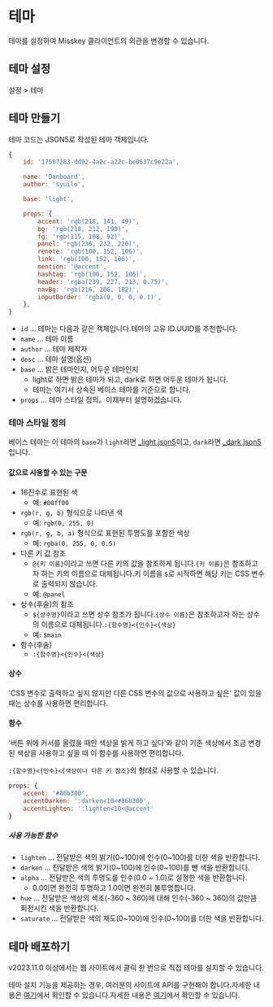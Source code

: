 # 테마

테마를 설정하여 Misskey 클라이언트의 외관을 변경할 수 있습니다.

## 테마 설정

설정 > 테마

## 테마 만들기

테마 코드는 JSON5로 작성된 테마 객체입니다.

```js
{
	id: '17587283-dd92-4a2c-a22c-be0637c9e22a',

	name: 'Danboard',
	author: 'syuilo',

	base: 'light',

	props: {
		accent: 'rgb(218, 141, 49)',
		bg: 'rgb(218, 212, 190)',
		fg: 'rgb(115, 108, 92)',
		panel: 'rgb(236, 232, 220)',
		renote: 'rgb(100, 152, 106)',
		link: 'rgb(100, 152, 106)',
		mention: '@accent',
		hashtag: 'rgb(100, 152, 106)',
		header: 'rgba(239, 227, 213, 0.75)',
		navBg: 'rgb(216, 206, 182)',
		inputBorder: 'rgba(0, 0, 0, 0.1)',
	},
}

```

- `id` ... 테마는 다음과 같은 객체입니다.테마의 고유 ID.UUID를 추천합니다.
- `name` ... 테마 이름
- `author` ... 테마 제작자
- `desc` ... 테마 설명(옵션)
- `base` ... 밝은 테마인지, 어두운 테마인지
  - light로 하면 밝은 테마가 되고, dark로 하면 어두운 테마가 됩니다.
  - 테마는 여기서 상속된 베이스 테마를 기준으로 합니다.
- `props` ... 테마 스타일 정의。이제부터 설명하겠습니다.

### 테마 스타일 정의

베이스 테마는 이 테마의 `base`가 `light`라면 [\_light.json5][_light.json5]이고, `dark`라면 [\_dark.json5][_dark.json5]입니다.

[_light.json5]: https://github.com/misskey-dev/misskey/blob/develop/packages/frontend/src/themes/_light.json5

[_dark.json5]: https://github.com/misskey-dev/misskey/blob/develop/packages/frontend/src/themes/_dark.json5

#### 값으로 사용할 수 있는 구문

- 16진수로 표현된 색
  - 예: `#00ff00`
- `rgb(r, g, b)` 형식으로 나타낸 색
  - 예: `rgb(0, 255, 0)`
- `rgb(r, g, b, a)` 형식으로 표현된 투명도를 포함한 색상
  - 예: `rgba(0, 255, 0, 0.5)`
- 다른 키 값 참조
  - `@{키 이름}`이라고 쓰면 다른 키의 값을 참조하게 됩니다.`{키 이름}`은 참조하고자 하는 키의 이름으로 대체됩니다.키 이름을 `$`로 시작하면 해당 키는 CSS 변수로 출력되지 않습니다.
  - 예: `@panel`
- 상수(후술)의 참조
  - `${상수명}`이라고 쓰면 상수 참조가 됩니다.`{상수 이름}`은 참조하고자 하는 상수의 이름으로 대체됩니다.`:{함수명}<{인수}<{색상}`
  - 예: `$main`
- 함수(후술)
  - `:{함수명}<{인수}<{색상}`

#### 상수

'CSS 변수로 출력하고 싶지 않지만 다른 CSS 변수의 값으로 사용하고 싶은' 값이 있을 때는 상수를 사용하면 편리합니다.

#### 함수

'버튼 위에 커서를 올렸을 때만 색상을 밝게 하고 싶다'와 같이 기존 색상에서 조금 변경된 색상을 사용하고 싶을 때 이 함수를 사용하면 편리합니다.

`:{함수명}<{인수}<{색상이나 다른 키 참조}`의 형태로 사용할 수 있습니다.

```js
props: {
	accent: '#86b300',
	accentDarken: ':darken<10<#86b300',
	accentLighten: ':lighten<10<@accent'
}
```

##### 사용 가능한 함수

- `lighten` ... 전달받은 색의 밝기(0\~100)에 인수(0\~100)를 더한 색을 반환합니다.
- `darken` ... 전달받은 색의 밝기(0\~100)에 인수(0\~100)를 뺀 색을 반환합니다.
- `alpha` ... 전달받은 색의 투명도를 인수(0.0 \~ 1.0)로 설정한 색을 반환합니다.
  - 0.0이면 완전히 투명하고 1.0이면 완전히 불투명합니다.
- `hue` ... 전달받은 색상의 색조(-360 \~ 360)에 대해 인수(-360 \~ 360)의 값만큼 회전시킨 색을 반환합니다.
- `saturate` ... 전달받은 색의 채도(0\~100)에 인수(0\~100)를 더한 색을 반환합니다.

## 테마 배포하기

v2023.11.0 이상에서는 웹 사이트에서 클릭 한 번으로 직접 테마를 설치할 수 있습니다.

테마 설치 기능을 제공하는 경우, 여러분의 사이트에 API를 구현해야 합니다.자세한 내용은 [여기](../../for-developers/publish-on-your-website/)에서 확인할 수 있습니다.자세한 내용은 [여기](../../for-developers/publish-on-your-website/)에서 확인할 수 있습니다.
